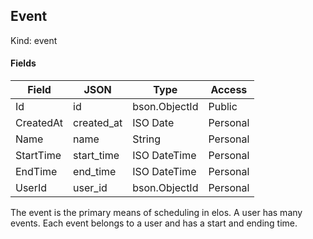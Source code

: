 Event
-----

Kind: event

#### Fields
| Field         | JSON          | Type          | Access    |
| ------------- | ------------- | ------------- | --------- |
| Id            | id            | bson.ObjectId | Public    |
| CreatedAt     | created_at    | ISO Date      | Personal  |
| Name          | name          | String        | Personal  |
| StartTime     | start_time    | ISO DateTime  | Personal  |
| EndTime       | end_time      | ISO DateTime  | Personal  |
| UserId        | user_id       | bson.ObjectId | Personal  |

The event is the primary means of scheduling in elos. A user has many events. Each event belongs to a user and has a start and ending time.

